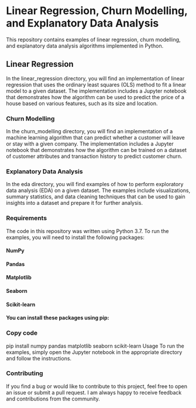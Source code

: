 # Linear Regression, Churn Modelling, and Explanatory Data Analysis
This repository contains examples of linear regression, churn modelling, and explanatory data analysis algorithms implemented in Python.

## Linear Regression
In the linear_regression directory, you will find an implementation of linear regression that uses the ordinary least squares (OLS) method to fit a linear model to a given dataset. The implementation includes a Jupyter notebook that demonstrates how the algorithm can be used to predict the price of a house based on various features, such as its size and location.

### Churn Modelling
In the churn_modelling directory, you will find an implementation of a machine learning algorithm that can predict whether a customer will leave or stay with a given company. The implementation includes a Jupyter notebook that demonstrates how the algorithm can be trained on a dataset of customer attributes and transaction history to predict customer churn.

### Explanatory Data Analysis
In the eda directory, you will find examples of how to perform exploratory data analysis (EDA) on a given dataset. The examples include visualizations, summary statistics, and data cleaning techniques that can be used to gain insights into a dataset and prepare it for further analysis.

### Requirements
The code in this repository was written using Python 3.7. To run the examples, you will need to install the following packages:

#### NumPy
#### Pandas
#### Matplotlib
#### Seaborn
#### Scikit-learn
#### You can install these packages using pip:

### Copy code
pip install numpy pandas matplotlib seaborn scikit-learn
Usage
To run the examples, simply open the Jupyter notebook in the appropriate directory and follow the instructions.

### Contributing
If you find a bug or would like to contribute to this project, feel free to open an issue or submit a pull request. I am always happy to receive feedback and contributions from the community.
